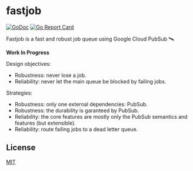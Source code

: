 # fastjob

[![GoDoc](https://godoc.org/github.com/pior/fastjob?status.svg)](https://godoc.org/github.com/pior/fastjob)
[![Go Report Card](https://goreportcard.com/badge/github.com/pior/fastjob)](https://goreportcard.com/report/github.com/pior/fastjob)

Fastjob is a fast and robust job queue using Google Cloud PubSub 🛰

**Work In Progress**

Design objectives:
- Robustness: never lose a job.
- Reliability: never let the main queue be blocked by failing jobs.

Strategies:
- Robustness: only one external dependencies: PubSub.
- Robustness: the durability is garanteed by PubSub.
- Reliability: the core features are mostly only the PubSub semantics and features (but extensible).
- Reliability: route failing jobs to a dead letter queue.


## License

[MIT](LICENSE)
